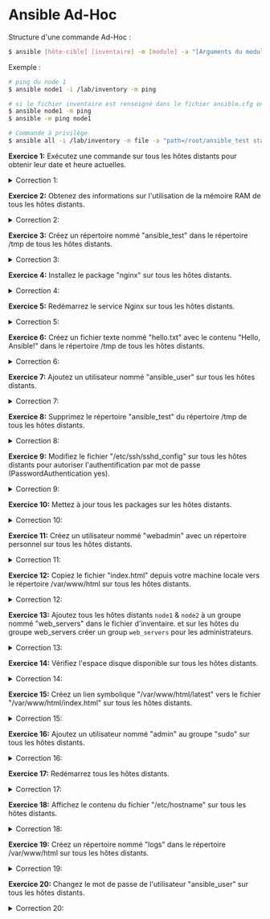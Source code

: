 
# Ansible Ad-Hoc

Structure d'une commande Ad-Hoc :

```bash
$ ansible [hôte-cible] [inventaire] -m [module] -a "[Arguments du module]" (-b : optionnel pour les commande à privilège)
```

Exemple :

```bash
# ping du node 1
$ ansible node1 -i /lab/inventory -m ping

# si le fichier inventaire est renseigné dans le fichier ansible.cfg on peut se passer de le préciser
$ ansible node1 -m ping
$ ansible -m ping node1

# Commande à privilège
$ ansible all -i /lab/inventory -m file -a "path=/root/ansible_test state=directory" -b
```

**Exercice 1:** Exécutez une commande sur tous les hôtes distants pour obtenir leur date et heure actuelles.

<details><summary> Correction 1:</summary>

```bash
ansible all -i /lab/inventory -m command -a "date"
```

</details>


**Exercice 2:** Obtenez des informations sur l'utilisation de la mémoire RAM de tous les hôtes distants.

<details><summary> Correction 2:</summary>

```bash
ansible all -i /lab/inventory -m command -a "free -m"
```

</details>


**Exercice 3:** Créez un répertoire nommé "ansible_test" dans le répertoire /tmp de tous les hôtes distants.

<details><summary> Correction 3:</summary>

```bash
ansible all -i /lab/inventory -m file -a "path=/tmp/ansible_test state=directory"
```

</details>


**Exercice 4:** Installez le package "nginx" sur tous les hôtes distants.

<details><summary> Correction 4:</summary>

```bash
ansible all -i /lab/inventory -m apt -a "name=nginx state=present" -b
```

</details>


**Exercice 5:** Redémarrez le service Nginx sur tous les hôtes distants.

<details><summary> Correction 5:</summary>

```bash
ansible all -i /lab/inventory -m service -a "name=nginx state=restarted" -b
```

</details>


**Exercice 6:** Créez un fichier texte nommé "hello.txt" avec le contenu "Hello, Ansible!" dans le répertoire /tmp de tous les hôtes distants.

<details><summary> Correction 6:</summary>

```bash
ansible all -i /lab/inventory -m copy -a "content='Hello, Ansible!' dest=/tmp/hello.txt" -b
```

</details>


**Exercice 7:** Ajoutez un utilisateur nommé "ansible_user" sur tous les hôtes distants.

<details><summary> Correction 7:</summary>

```bash
ansible all -i /lab/inventory -m user -a "name=ansible_user" -b
```

</details>


**Exercice 8:** Supprimez le répertoire "ansible_test" du répertoire /tmp de tous les hôtes distants.

<details><summary> Correction 8:</summary>

```bash
ansible all -i /lab/inventory -m file -a "path=/tmp/ansible_test state=absent" -b
```

</details>


**Exercice 9:** Modifiez le fichier "/etc/ssh/sshd_config" sur tous les hôtes distants pour autoriser l'authentification par mot de passe (PasswordAuthentication yes).

<details><summary> Correction 9:</summary>

```bash
ansible all -i /lab/inventory -m lineinfile -a "path=/etc/ssh/sshd_config line='PasswordAuthentication yes'" -b
```

</details>


**Exercice 10:** Mettez à jour tous les packages sur les hôtes distants.

<details><summary> Correction 10:</summary>

```bash
ansible all -i /lab/inventory -m apt -a "upgrade=dist" -b
```

</details>


**Exercice 11:** Créez un utilisateur nommé "webadmin" avec un répertoire personnel sur tous les hôtes distants.

<details><summary> Correction 11:</summary>

```bash
ansible all -i /lab/inventory -m user -a "name=webadmin createhome=yes" -b
```

</details>


**Exercice 12:** Copiez le fichier "index.html" depuis votre machine locale vers le répertoire /var/www/html sur tous les hôtes distants.

<details><summary> Correction 12:</summary>

```bash
ansible all -i /lab/inventory -m copy -a "src=/path/to/index.html dest=/var/www/html/index.html" -b
```

</details>


**Exercice 13:** Ajoutez tous les hôtes distants `node1` & `node2` à un groupe nommé "web_servers" dans le fichier d'inventaire.
et sur les hôtes du groupe web_servers créer un group `web_servers` pour les administrateurs.

<details><summary> Correction 13:</summary>


```bash
vim /lab/inventaire
node3
[web_servers]
node1
node2
```

```bash
ansible web_servers -m group -a "name=web_servers state=present"
ansible web_servers -m user -a "name=admin groups=web_servers"
```

</details>


**Exercice 14:** Vérifiez l'espace disque disponible sur tous les hôtes distants.

<details><summary> Correction 14:</summary>

```bash
ansible all -i /lab/inventory -m command -a "df -h"
```

</details>


**Exercice 15:** Créez un lien symbolique "/var/www/html/latest" vers le fichier "/var/www/html/index.html" sur tous les hôtes distants.

<details><summary> Correction 15:</summary>

```bash
ansible all -i /lab/inventory -m file -a "src=/var/www/html/index.html dest=/var/www/html/latest state=link" -b
```

</details>


**Exercice 16:** Ajoutez un utilisateur nommé "admin" au groupe "sudo" sur tous les hôtes distants.

<details><summary> Correction 16:</summary>

```bash
ansible all -i /lab/inventory -m user -a "name=admin append=yes groups=sudo" -b
```

</details>


**Exercice 17:** Redémarrez tous les hôtes distants.

<details><summary> Correction 17:</summary>

```bash
ansible all -i /lab/inventory -m command -a "reboot" -b
```

</details>


**Exercice 18:** Affichez le contenu du fichier "/etc/hostname" sur tous les hôtes distants.

<details><summary> Correction 18:</summary>

```bash
ansible all -i /lab/inventory -m command -a "cat /etc/hostname"
```

</details>


**Exercice 19:** Créez un répertoire nommé "logs" dans le répertoire /var/www/html sur tous les hôtes distants.

<details><summary> Correction 19:</summary>

```bash
ansible all -i /lab/inventory -m file -a "path=/var/www/html/logs state=directory" -b
```

</details>


**Exercice 20:** Changez le mot de passe de l'utilisateur "ansible_user" sur tous les hôtes distants.

<details><summary> Correction 20:</summary>

```bash
ansible all -i /lab/inventory -m user -a "name=ansible_user update_password=always" -b
```

</details>
